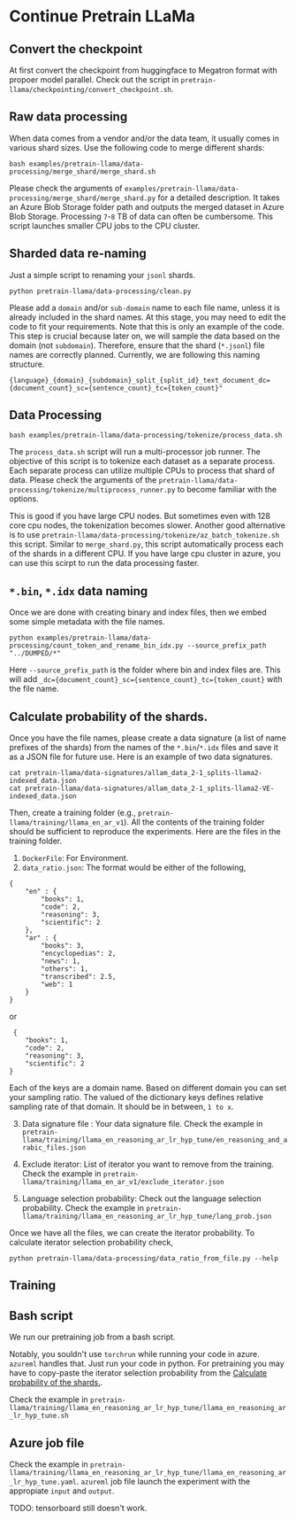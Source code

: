 # Continue Pretrain LLaMa

## Convert the checkpoint

At first convert the checkpoint from huggingface to Megatron format with propoer model parallel. Check out the script in `pretrain-llama/checkpointing/convert_checkpoint.sh`. 

## Raw data processing

When data comes from a vendor and/or the data team, it usually comes in various shard sizes. Use the following code to merge different shards:

```
bash examples/pretrain-llama/data-processing/merge_shard/merge_shard.sh
```

Please check the arguments of `examples/pretrain-llama/data-processing/merge_shard/merge_shard.py` for a detailed description. It takes an Azure Blob Storage folder path and outputs the merged dataset in Azure Blob Storage. Processing `7`-`8` TB of data can often be cumbersome. This script launches smaller CPU jobs to the CPU cluster. 

## Sharded data re-naming

Just a simple script to renaming your `jsonl` shards.

```
python pretrain-llama/data-processing/clean.py
```

Please add a `domain` and/or `sub-domain` name to each file name, unless it is already included in the shard names. At this stage, you may need to edit the code to fit your requirements. Note that this is only an example of the code. This step is crucial because later on, we will sample the data based on the domain (not `subdomain`). Therefore, ensure that the shard (`*.jsonl`) file names are correctly planned. Currently, we are following this naming structure.

```
{language}_{domain}_{subdomain}_split_{split_id}_text_document_dc={document_count}_sc={sentence_count}_tc={token_count}"
```

## Data Processing

```
bash examples/pretrain-llama/data-processing/tokenize/process_data.sh
```

The `process_data.sh` script will run a multi-processor job runner. The objective of this script is to tokenize each dataset as a separate process. Each separate process can utilize multiple CPUs to process that shard of data. Please check the arguments of the `pretrain-llama/data-processing/tokenize/multiprocess_runner.py` to become familiar with the options.

This is good if you have large CPU nodes. But sometimes even with 128 core cpu nodes, the tokenization becomes slower. 
Another good alternative is to use `pretrain-llama/data-processing/tokenize/az_batch_tokenize.sh` this script. Similar to `merge_shard.py`, this script automatically process each of the shards in a different CPU. If you have large cpu cluster in azure, you can use this scirpt to run the data processing faster. 

## `*.bin`, `*.idx` data naming

Once we are done with creating binary and index files, then we embed some simple metadata with the file names.

```
python examples/pretrain-llama/data-processing/count_token_and_rename_bin_idx.py --source_prefix_path "../DUMPED/*" 
```

Here `--source_prefix_path` is the folder where bin and index files are. This will add  `_dc={document_count}_sc={sentence_count}_tc={token_count}` with the file name. 

## Calculate probability of the shards.

Once you have the file names, please create a data signature (a list of name prefixes of the shards) from the names of the `*.bin`/`*.idx` files and save it as a JSON file for future use. Here is an example of two data signatures.

```
cat pretrain-llama/data-signatures/allam_data_2-1_splits-llama2-indexed_data.json
cat pretrain-llama/data-signatures/allam_data_2-1_splits-llama2-VE-indexed_data.json
```

Then, create a training folder (e.g., `pretrain-llama/training/llama_en_ar_v1`). All the contents of the training folder should be sufficient to reproduce the experiments. Here are the files in the training folder.

1. `DockerFile`: For Environment. 
2. `data_ratio.json`: The format would be either of the following, 

```
{
    "en" : {
        "books": 1, 
        "code": 2, 
        "reasoning": 3, 
        "scientific": 2
    },
    "ar" : {
        "books": 3, 
        "encyclopedias": 2, 
        "news": 1, 
        "others": 1, 
        "transcribed": 2.5, 
        "web": 1
    }
}
```
or 

```
 {
    "books": 1, 
    "code": 2, 
    "reasoning": 3, 
    "scientific": 2
}
```
Each of the keys are a domain name. Based on different domain you can set your sampling ratio. The valued of the dictionary keys defines relative sampling rate of that domain. It should be in between, `1 to x`.

3. Data signature file : Your data signature file. Check the example in `pretrain-llama/training/llama_en_reasoning_ar_lr_hyp_tune/en_reasoning_and_arabic_files.json`

4. Exclude iterator: List of iterator you want to remove from the training. Check the example in `pretrain-llama/training/llama_en_ar_v1/exclude_iterator.json`

5. Language selection probability: Check out the language selection probability. Check the example in `pretrain-llama/training/llama_en_reasoning_ar_lr_hyp_tune/lang_prob.json`

Once we have all the files, we can create the iterator probability. To calculate iterator selection probability check, 


```
python pretrain-llama/data-processing/data_ratio_from_file.py --help
```

## Training

## Bash script

We run our pretraining job from a bash script. 

Notably, you souldn't use `torchrun` while running your code in azure. `azureml` handles that. Just run your code in python.
For pretraining you may have to copy-paste the iterator selection probability from the [Calculate probability of the shards.](#calculate-probability-of-the-shards).

Check the example in `pretrain-llama/training/llama_en_reasoning_ar_lr_hyp_tune/llama_en_reasoning_ar_lr_hyp_tune.sh`



## Azure job file

Check the example in `pretrain-llama/training/llama_en_reasoning_ar_lr_hyp_tune/llama_en_reasoning_ar_lr_hyp_tune.yaml`.  `azureml` job file launch the experiment with the appropiate `input` and `output`.

TODO: tensorboard still doesn't work.